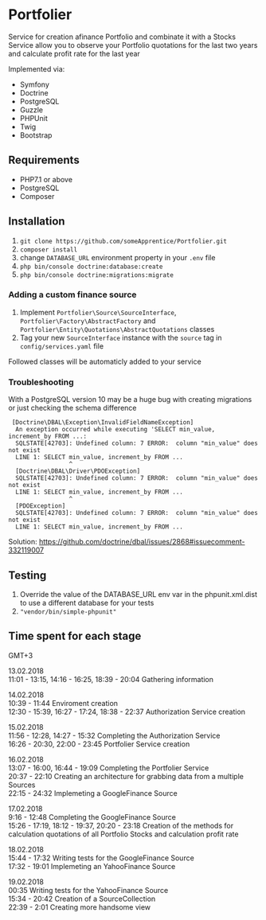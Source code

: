 # Portfolier

Service for creation  afinance Portfolio and combinate it with a Stocks
Service allow you to observe your Portfolio quotations for the last two years and calculate profit rate for the last year

Implemented via:
* Symfony
* Doctrine
* PostgreSQL
* Guzzle
* PHPUnit
* Twig
* Bootstrap

## Requirements
* PHP7.1 or above
* PostgreSQL
* Composer

## Installation
1. `git clone https://github.com/someApprentice/Portfolier.git`
1. `composer install`
1. change `DATABASE_URL` environment property in your `.env` file
1. `php bin/console doctrine:database:create`
1. `php bin/console doctrine:migrations:migrate`

### Adding a custom finance source

1. Implement `Portfolier\Source\SourceInterface`, `Portfolier\Factory\AbstractFactory` and `Portfolier\Entity\Quotations\AbstractQuotations` classes
1. Tag your new `SourceInterface` instance with the `source` tag in `config/services.yaml` file

Followed classes will be automaticly added to your service

### Troubleshooting
With a PostgreSQL version 10 may be a huge bug with creating migrations or just checking the schema difference

```
 [Doctrine\DBAL\Exception\InvalidFieldNameException]                                                        
  An exception occurred while executing 'SELECT min_value, increment_by FROM ...:  
  SQLSTATE[42703]: Undefined column: 7 ERROR:  column "min_value" does not exist                             
  LINE 1: SELECT min_value, increment_by FROM ...                                    
                 ^
  [Doctrine\DBAL\Driver\PDOException]                                             
  SQLSTATE[42703]: Undefined column: 7 ERROR:  column "min_value" does not exist  
  LINE 1: SELECT min_value, increment_by FROM ...         
                 ^
  [PDOException]                                                                  
  SQLSTATE[42703]: Undefined column: 7 ERROR:  column "min_value" does not exist  
  LINE 1: SELECT min_value, increment_by FROM ...         
```

Solution: https://github.com/doctrine/dbal/issues/2868#issuecomment-332119007

## Testing
1. Override the value of the DATABASE_URL env var in the phpunit.xml.dist to use a different database for your tests
1. `"vendor/bin/simple-phpunit"`

## Time spent for each stage

GMT+3

13.02.2018<br />
11:01 - 13:15, 14:16 - 16:25, 18:39 - 20:04  Gathering information<br />

14.02.2018<br />
10:39 - 11:44 Enviroment creation<br />
12:30 - 15:39, 16:27 - 17:24, 18:38 - 22:37 Authorization Service creation<br />

15.02.2018<br />
11:56 - 12:28, 14:27 - 15:32 Completing the Authorization Service<br />
16:26 - 20:30, 22:00 - 23:45 Portfolier Service creation<br />

16.02.2018<br />
13:07 - 16:00, 16:44 - 19:09 Completing the Portfolier Service<br />
20:37 - 22:10 Creating an architecture for grabbing data from a multiple Sources<br />
22:15 - 24:32 Implemeting a GoogleFinance Source<br />

17.02.2018<br />
9:16 - 12:48 Completing the GoogleFinance Source<br />
15:26 - 17:19, 18:12 - 19:37, 20:20 - 23:18 Creation of the methods for calculation quotations of all Portfolio Stocks and calculation profit rate<br />

18.02.2018<br />
15:44 - 17:32 Writing tests for the GoogleFinance Source<br />
17:32 - 19:01 Implemeting an YahooFinance Source<br />

19.02.2018<br />
00:35 Writing tests for the YahooFinance Source<br />
15:34 - 20:42 Creation of a SourceCollection<br />
22:39 - 2:01 Creating more handsome view
